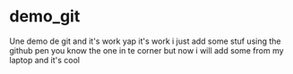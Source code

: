 # demo_git
Une demo de git and it's work yap it's work
i just add some stuf using the github pen you know the one in te corner
but now i will add some from my laptop and it's cool
